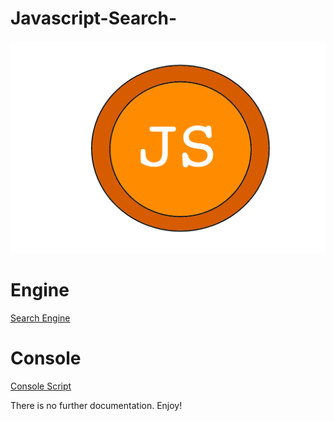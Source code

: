 # Javascript-Search-
![Logog](https://github.com/MapleAlt/Javascript-Search-/blob/main/Logo.png)

# Engine
[Search Engine](https://github.com/MapleAlt/Javascript-Search-/blob/main/Engine.js)
# Console
[Console Script](https://github.com/MapleAlt/Javascript-Search-/blob/main/Console.js)

There is no further documentation. Enjoy!
